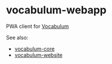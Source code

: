 # vocabulum-webapp
PWA client for [Vocabulum](http://www.vocabulum.de)

See also: 
* [vocabulum-core](https://github.com/JupiterPi/vocabulum-core)
* [vocabulum-website](https://github.com/JupiterPi/vocabulum-website)
